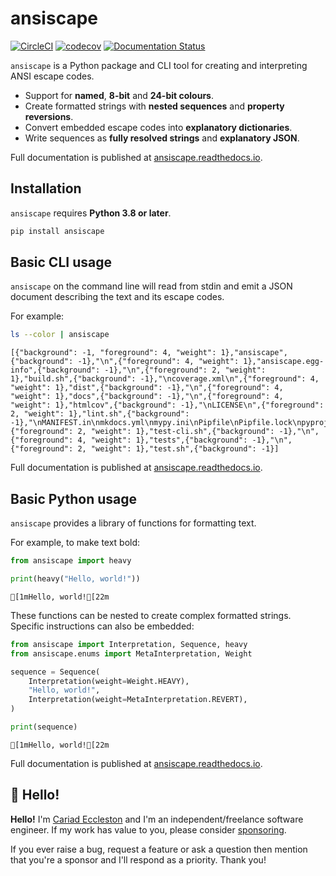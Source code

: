 # ansiscape

[![CircleCI](https://circleci.com/gh/cariad/ansiscape/tree/main.svg?style=shield)](https://circleci.com/gh/cariad/ansiscape/tree/main) [![codecov](https://codecov.io/gh/cariad/ansiscape/branch/main/graph/badge.svg?token=cn6UnSvD8u)](https://codecov.io/gh/cariad/ansiscape) [![Documentation Status](https://readthedocs.org/projects/ansiscape/badge/?version=latest)](https://ansiscape.readthedocs.io/en/latest/?badge=latest)

`ansiscape` is a Python package and CLI tool for creating and interpreting ANSI escape codes.

- Support for **named**, **8-bit** and **24-bit colours**.
- Create formatted strings with **nested sequences** and **property reversions**.
- Convert embedded escape codes into **explanatory dictionaries**.
- Write sequences as **fully resolved strings** and **explanatory JSON**.

Full documentation is published at [ansiscape.readthedocs.io](https://ansiscape.readthedocs.io).

## Installation

`ansiscape` requires **Python 3.8 or later**.

```bash
pip install ansiscape
```

## Basic CLI usage

`ansiscape` on the command line will read from stdin and emit a JSON document describing the text and its escape codes.

For example:

```bash
ls --color | ansiscape
```

<!--dinject as=markdown host=shell range=start-->

```text
[{"background": -1, "foreground": 4, "weight": 1},"ansiscape",{"background": -1},"\n",{"foreground": 4, "weight": 1},"ansiscape.egg-info",{"background": -1},"\n",{"foreground": 2, "weight": 1},"build.sh",{"background": -1},"\ncoverage.xml\n",{"foreground": 4, "weight": 1},"dist",{"background": -1},"\n",{"foreground": 4, "weight": 1},"docs",{"background": -1},"\n",{"foreground": 4, "weight": 1},"htmlcov",{"background": -1},"\nLICENSE\n",{"foreground": 2, "weight": 1},"lint.sh",{"background": -1},"\nMANIFEST.in\nmkdocs.yml\nmypy.ini\nPipfile\nPipfile.lock\npyproject.toml\nREADME.md\nsetup.py\n",{"foreground": 2, "weight": 1},"test-cli.sh",{"background": -1},"\n",{"foreground": 4, "weight": 1},"tests",{"background": -1},"\n",{"foreground": 2, "weight": 1},"test.sh",{"background": -1}]
```

<!--dinject range=end-->

Full documentation is published at [ansiscape.readthedocs.io](https://ansiscape.readthedocs.io).

## Basic Python usage

`ansiscape` provides a library of functions for formatting text.

For example, to make text bold:

```python
from ansiscape import heavy

print(heavy("Hello, world!"))
```

<!--dinject as=markdown host=shell range=start-->

```text
[1mHello, world![22m
```

<!--dinject range=end-->

These functions can be nested to create complex formatted strings. Specific instructions can also be embedded:

```python
from ansiscape import Interpretation, Sequence, heavy
from ansiscape.enums import MetaInterpretation, Weight

sequence = Sequence(
    Interpretation(weight=Weight.HEAVY),
    "Hello, world!",
    Interpretation(weight=MetaInterpretation.REVERT),
)

print(sequence)
```

<!--dinject as=markdown host=shell range=start-->

```text
[1mHello, world![22m
```

<!--dinject range=end-->

Full documentation is published at [ansiscape.readthedocs.io](https://ansiscape.readthedocs.io).

## 👋 Hello!

**Hello!** I'm [Cariad Eccleston](https://cariad.io) and I'm an independent/freelance software engineer. If my work has value to you, please consider [sponsoring](https://github.com/sponsors/cariad/).

If you ever raise a bug, request a feature or ask a question then mention that you're a sponsor and I'll respond as a priority. Thank you!
